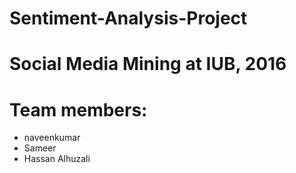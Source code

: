 # Sentiment-Analysis-Project
# Social Media Mining at IUB, 2016
# Team members:
*  naveenkumar
* Sameer
* Hassan Alhuzali

